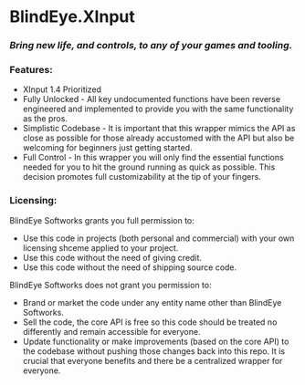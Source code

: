 # BlindEye.XInput
### *Bring new life, and controls, to any of your games and tooling.*

### Features:
- XInput 1.4 Prioritized
- Fully Unlocked - All key undocumented functions have been reverse engineered and implemented to provide you with the same functionality as the pros.
- Simplistic Codebase - It is important that this wrapper mimics the API as close as possible for those already accustomed with the API but also be welcoming for beginners just getting started.
- Full Control - In this wrapper you will only find the essential functions needed for you to hit the ground running as quick as possible. This decision promotes full customizability at the tip of your fingers.

### Licensing:
BlindEye Softworks grants you full permission to:
- Use this code in projects (both personal and commercial) with your own licensing shceme applied to your project.
- Use this code without the need of giving credit.
- Use this code without the need of shipping source code.

BlindEye Softworks does not grant you permission to:
- Brand or market the code under any entity name other than BlindEye Softworks.
- Sell the code, the core API is free so this code should be treated no differently and remain accessible for everyone.
- Update functionality or make improvements (based on the core API) to the codebase without pushing those changes back into this repo. It is crucial that everyone benefits and there be a centralized wrapper for everyone.

